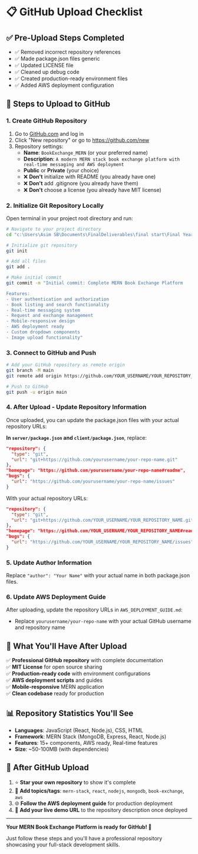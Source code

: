 # 📋 GitHub Upload Checklist

## ✅ **Pre-Upload Steps Completed**

- ✅ Removed incorrect repository references
- ✅ Made package.json files generic
- ✅ Updated LICENSE file
- ✅ Cleaned up debug code
- ✅ Created production-ready environment files
- ✅ Added AWS deployment configuration

## 🚀 **Steps to Upload to GitHub**

### 1. Create GitHub Repository
1. Go to [GitHub.com](https://github.com) and log in
2. Click "New repository" or go to https://github.com/new
3. Repository settings:
   - **Name**: `BookExchange_MERN` (or your preferred name)
   - **Description**: `A modern MERN stack book exchange platform with real-time messaging and AWS deployment`
   - **Public** or **Private** (your choice)
   - ❌ **Don't** initialize with README (you already have one)
   - ❌ **Don't** add .gitignore (you already have them)
   - ❌ **Don't** choose a license (you already have MIT license)

### 2. Initialize Git Repository Locally
Open terminal in your project root directory and run:

```bash
# Navigate to your project directory
cd "c:\Users\Asim SB\Documents\FinalDeliverables\final start\Final Year Project (BC 200205775)"

# Initialize git repository
git init

# Add all files
git add .

# Make initial commit
git commit -m "Initial commit: Complete MERN Book Exchange Platform

Features:
- User authentication and authorization
- Book listing and search functionality
- Real-time messaging system
- Request and exchange management
- Mobile-responsive design
- AWS deployment ready
- Custom dropdown components
- Image upload functionality"
```

### 3. Connect to GitHub and Push
```bash
# Add your GitHub repository as remote origin
git branch -M main
git remote add origin https://github.com/YOUR_USERNAME/YOUR_REPOSITORY_NAME.git

# Push to GitHub
git push -u origin main
```

### 4. After Upload - Update Repository Information

Once uploaded, you can update the package.json files with your actual repository URLs:

**In `server/package.json` and `client/package.json`**, replace:
```json
"repository": {
  "type": "git",
  "url": "git+https://github.com/yourusername/your-repo-name.git"
},
"homepage": "https://github.com/yourusername/your-repo-name#readme",
"bugs": {
  "url": "https://github.com/yourusername/your-repo-name/issues"
}
```

With your actual repository URLs:
```json
"repository": {
  "type": "git",
  "url": "git+https://github.com/YOUR_USERNAME/YOUR_REPOSITORY_NAME.git"
},
"homepage": "https://github.com/YOUR_USERNAME/YOUR_REPOSITORY_NAME#readme",
"bugs": {
  "url": "https://github.com/YOUR_USERNAME/YOUR_REPOSITORY_NAME/issues"
}
```

### 5. Update Author Information
Replace `"author": "Your Name"` with your actual name in both package.json files.

### 6. Update AWS Deployment Guide
After uploading, update the repository URLs in `AWS_DEPLOYMENT_GUIDE.md`:
- Replace `yourusername/your-repo-name` with your actual GitHub username and repository name

## 🎯 **What You'll Have After Upload**

✅ **Professional GitHub repository** with complete documentation  
✅ **MIT License** for open source sharing  
✅ **Production-ready code** with environment configurations  
✅ **AWS deployment scripts** and guides  
✅ **Mobile-responsive** MERN application  
✅ **Clean codebase** ready for production  

## 📊 **Repository Statistics You'll See**
- **Languages**: JavaScript (React, Node.js), CSS, HTML
- **Framework**: MERN Stack (MongoDB, Express, React, Node.js)
- **Features**: 15+ components, AWS ready, Real-time features
- **Size**: ~50-100MB (with dependencies)

## 🔄 **After GitHub Upload**
1. ⭐ **Star your own repository** to show it's complete
2. 📝 **Add topics/tags**: `mern-stack`, `react`, `nodejs`, `mongodb`, `book-exchange`, `aws`
3. 🌐 **Follow the AWS deployment guide** for production deployment
4. 🔗 **Add your live demo URL** to the repository description once deployed

---

**Your MERN Book Exchange Platform is ready for GitHub! 🚀**

Just follow these steps and you'll have a professional repository showcasing your full-stack development skills.